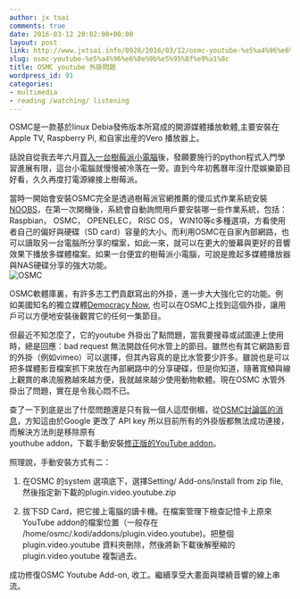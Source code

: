 ```yaml
---
author: jx tsai
comments: true
date: 2016-03-12 20:02:00+00:00
layout: post
link: http://www.jxtsai.info/0928/2016/03/12/osmc-youtube-%e5%a4%96%e6%8e%9b%e5%95%8f%e9%a1%8c/
slug: osmc-youtube-%e5%a4%96%e6%8e%9b%e5%95%8f%e9%a1%8c
title: OSMC youtube 外掛問題
wordpress_id: 91
categories:
- multimedia
- reading /watching/ listening
---
```


OSMC是一款基於linux Debia發佈版本所寫成的開源媒體播放軟體,主要安裝在Apple TV, Raspberry Pi, 和自家出産的Vero 播放器上。  
  
話說自從我去年六月[買入一台樹莓派小電腦](http://self.jxtsai.info/2015/06/blog-post_19.html)後，發願要施行的python程式入門學習進展有限，這台小電腦就慢慢被冷落在一旁。直到今年初舊曆年沒什麼娛樂節目好看，久久再度打電源線接上樹莓派。  
  
當時一開始會安裝OSMC完全是透過樹莓派官網推薦的傻瓜式作業系統安裝[NOOBS](https://www.raspberrypi.org/downloads/noobs/)，在第一次開機後，系統會自動詢問用戶要安裝哪一些作業系統，包括：Raspbian， OSMC， OPENELEC， RISC OS， WIN10等c多種選項，方看使用者自己的偏好與硬碟（SD card）容量的大小。而利用OSMC在自家內部網路，也可以讀取另一台電腦所分享的檔案，如此一來，就可以在更大的螢幕與更好的音響效果下播放多媒體檔案。如果一台便宜的樹莓派小電腦，可說是擔起多媒體播放器與NAS硬碟分享的強大功能。  
![OSMC](https://3.bp.blogspot.com/-hgyrcXnuTQU/V329SFGIYYI/AAAAAAAAKSw/hIusOwFcmVgmdazK_0tpvaH7XOqforw-wCLcB/s320/step2-784x470.pn)   
  
OSMC軟體庫裏，有許多志工們貢獻寫出的外掛，進一步大大強化它的功能。例如美國知名的獨立媒體[Democracy Now](http://www.democracynow.org/), 也可以在OSMC上找到這個外掛，讓用戶可以方便地安裝後觀賞它的任何一集節目。  
  
但最近不知怎麼了，它的youtube 外掛出了點問題，當我要搜尋或試圖連上使用時，總是回應：bad request 無法開啟任何水管上的節目。雖然也有其它網路影音的外掛（例如vimeo）可以選擇，但其內容真的是比水管要少許多。雖說也是可以把多媒體影音檔案抓下來放在內部網路中的分享硬碟，但是你知道，隨著寬頻與線上觀賞的串流服務越來越方便，我就越來越少使用動物軟體。現在OSMC 水管外掛出了問題，實在是令我心悶不已。  
  
查了一下到底是出了什麼問題還是只有我一個人這麼倒楣，從[OSMC討論區的消息](https://discourse.osmc.tv/t/youtube-bad-request/13543)，方知這由於Google 更改了 API key 所以目前所有的外掛版都無法成功連接，而解決方法則是移除原有  
youthube addon，下載手動安裝[修正版的YouTube addon](http://forum.kodi.tv/showthread.php?tid=200735&page=210)。  
  
照理說，手動安裝方式有二：  
1. 在OSMC 的system 選項底下，選擇Setting/ Add-ons/install from zip file, 然後指定新下載的plugin.video.youtube.zip  
  
2. 拔下SD Card，把它接上電腦的讀卡機。在檔案管理下檢查記憶卡上原來YouTube addon的檔案位置（一般存在 /home/osmc/.kodi/addons/plugin.video.youtube)。把整個plugin.video.youtube 資料夾刪除，然後將新下載後解壓縮的plugin.video.youtube 複製過去。  
  
成功修復OSMC Youtube Add-on, 收工。繼續享受大畫面與環繞音響的線上串流。
